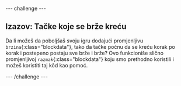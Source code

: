 \--- challenge \---

## Izazov: Tačke koje se brže kreću

Da li možeš da poboljšaš svoju igru dodajući promjenljivu `brzina`{:class="blockdata"}, tako da tačke počnu da se kreću korak po korak i postepeno postaju sve brže i brže? Ovo funkcioniše slično promjenljivoj `razmak`{:class="blockdata"} koju smo prethodno koristili i možeš koristiti taj kôd kao pomoć.

\--- /challenge \---